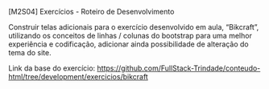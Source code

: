 [M2S04] Exercícios - Roteiro de Desenvolvimento

Construir telas adicionais para o exercício desenvolvido em aula, “Bikcraft”, utilizando os conceitos de linhas / colunas do bootstrap para uma melhor experiência e codificação, adicionar ainda possibilidade de alteração do tema do site.

Link da base do exercício: https://github.com/FullStack-Trindade/conteudo-html/tree/development/exercicios/bikcraft
